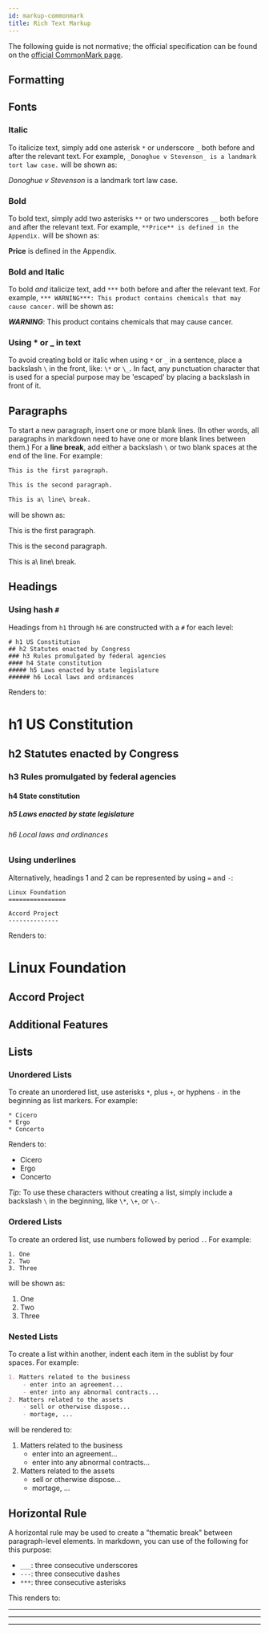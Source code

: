 ```yaml
---
id: markup-commonmark
title: Rich Text Markup
---
```


The following guide is not normative; the official specification can be found on the [official CommonMark page](https://commonmark.org/).

## Formatting

<!--Fonts-->
## Fonts

### Italic
To italicize text, simply add one asterisk `*` or underscore `_` both before and after the relevant text.
For example, `_Donoghue v Stevenson_ is a landmark tort law case.` will be shown as:

_Donoghue v Stevenson_ is a landmark tort law case.

### Bold
To bold text, simply add two asterisks `**` or two underscores `__` both before and after the relevant text.
For example, `**Price** is defined in the Appendix.` will be shown as:

**Price** is defined in the Appendix.


### Bold and Italic
To bold _and_ italicize text, add `***` both before and after the relevant text. For example, `*** WARNING***: This product contains chemicals that may cause cancer.` will be shown as:

***WARNING***: This product contains chemicals that may cause cancer.


### Using \* or \_ in text
To avoid creating bold or italic when using `*` or `_` in a sentence, place a backslash `\` in the front, like: `\*` or `\_`. In fact, any punctuation character that is used for a special purpose may be 'escaped' by placing a backslash in front of it.

<!--Paragraphs-->
## Paragraphs
To start a new paragraph, insert one or more blank lines. (In other words, all paragraphs in markdown need to have one or more blank lines between them.) For a **line break**, add either a backslash `\` or two blank spaces at the end of the line. For example:   

```md
This is the first paragraph.

This is the second paragraph.

This is a\ line\ break.
```
will be shown as:

This is the first paragraph.

This is the second paragraph.

This is a\ line\ break.


<!--Heading and Titles-->
## Headings

### Using hash `#`
Headings from `h1` through `h6` are constructed with a `#` for each level:
```
# h1 US Constitution
## h2 Statutes enacted by Congress
### h3 Rules promulgated by federal agencies
#### h4 State constitution
##### h5 Laws enacted by state legislature
###### h6 Local laws and ordinances
```

Renders to:

# h1 US Constitution
## h2 Statutes enacted by Congress
### h3 Rules promulgated by federal agencies
#### h4 State constitution
##### h5 Laws enacted by state legislature
###### h6 Local laws and ordinances


### Using underlines
Alternatively, headings 1 and 2 can be represented by using `=` and `-`:
```
Linux Foundation
================

Accord Project
--------------
```

Renders to:

Linux Foundation
================

Accord Project
--------------


<!--Perhaps less useful for generating contracts-->
## Additional Features

<!--Lists-->
## Lists

### Unordered Lists
To create an unordered list, use asterisks `*`, plus `+`, or hyphens `-` in the beginning as list markers. For example:
```
* Cicero
* Ergo
* Concerto
```

Renders to:
* Cicero
* Ergo
* Concerto

*Tip*: To use these characters without creating a list, simply include a backslash `\` in the beginning, like `\*`, `\+`, or `\-`.

### Ordered Lists
To create an ordered list, use numbers followed by period `.`. For example:
```
1. One
2. Two
3. Three
```

will be shown as:
1. One
2. Two
3. Three

<!-- Sometimes lists change, and when they do it's a pain to re-order all of the numbers. Markdown solves this problem by allowing you to simply use 1. before each item in the list. Like this...-->

### Nested Lists

To create a list within another, indent each item in the sublist by four spaces. For example:
```md
1. Matters related to the business
    - enter into an agreement...
    - enter into any abnormal contracts...
2. Matters related to the assets
    - sell or otherwise dispose...
    - mortage, ...
```

will be rendered to:
1. Matters related to the business
    - enter into an agreement...
    - enter into any abnormal contracts...
2. Matters related to the assets
    - sell or otherwise dispose...
    - mortage, ...


<!--Horizontal Rule-->
## Horizontal Rule
A horizontal rule may be used to create a "thematic break" between paragraph-level elements. In markdown, you can use of the following for this purpose:

* `___`: three consecutive underscores
* `---`: three consecutive dashes
* `***`: three consecutive asterisks

This renders to:

___

---

***

<!--References:
Commonmark official page and tutorial: https://commonmark.org/help/
OpenLaw Beginner's Guide: https://docs.openlaw.io/beginners-guide/
Markdown cheatsheet: https://gist.github.com/jonschlinkert/5854601
Headings example: http://www.nyc.gov/html/conflicts/downloads/pdf2/municipal_ethics_laws_ny_state/introduction_to_american_law.pdf
-->
